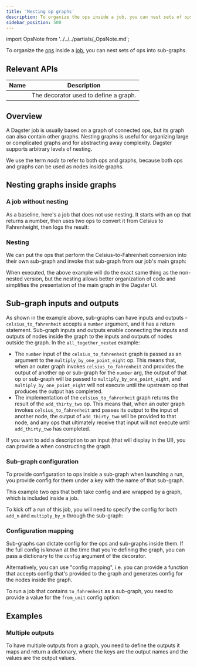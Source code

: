 ```yaml
---
title: 'Nesting op graphs'
description: To organize the ops inside a job, you can nest sets of ops into sub-graphs.
sidebar_position: 500
---
```


import OpsNote from '../../../partials/\_OpsNote.md';

<OpsNote />

To organize the [ops](/guides/build/ops/) inside a [job](/guides/build/jobs/op-jobs), you can nest sets of ops into sub-graphs.

## Relevant APIs

| Name                                                   | Description                           |
| ------------------------------------------------------ | ------------------------------------- |
| <PyObject section="graphs" module="dagster" object="graph" decorator /> | The decorator used to define a graph. |

## Overview

A Dagster job is usually based on a graph of connected ops, but its graph can also contain other graphs. Nesting graphs is useful for organizing large or complicated graphs and for abstracting away complexity. Dagster supports arbitrary levels of nesting.

We use the term _node_ to refer to both ops and graphs, because both ops and graphs can be used as nodes inside graphs.

## Nesting graphs inside graphs

### A job without nesting

As a baseline, here's a job that does not use nesting. It starts with an op that returns a number, then uses two ops to convert it from Celsius to Fahrenheight, then logs the result:

<CodeExample path="docs_snippets/docs_snippets/concepts/ops_jobs_graphs/unnested_ops.py" />

### Nesting

We can put the ops that perform the Celsius-to-Fahrenheit conversion into their own sub-graph and invoke that sub-graph from our job's main graph:

<CodeExample path="docs_snippets/docs_snippets/concepts/ops_jobs_graphs/nested_graphs.py" startAfter="start_composite_solid_example_marker" endBefore="end_composite_solid_example_marker" />

When executed, the above example will do the exact same thing as the non-nested version, but the nesting allows better organization of code and simplifies the presentation of the main graph in the Dagster UI.

## Sub-graph inputs and outputs

As shown in the example above, sub-graphs can have inputs and outputs - `celsius_to_fahrenheit` accepts a `number` argument, and it has a return statement. Sub-graph inputs and outputs enable connecting the inputs and outputs of nodes inside the graph to the inputs and outputs of nodes outside the graph. In the `all_together_nested` example:

- The `number` input of the `celsius_to_fahrenheit` graph is passed as an argument to the `multiply_by_one_point_eight` op. This means that, when an outer graph invokes `celsius_to_fahrenheit` and provides the output of another op or sub-graph for the `number` arg, the output of that op or sub-graph will be passed to `multiply_by_one_point_eight`, and `multiply_by_one_point_eight` will not execute until the upstream op that produces the output has completed.
- The implementation of the `celsius_to_fahrenheit` graph returns the result of the `add_thirty_two` op. This means that, when an outer graph invokes `celsius_to_fahrenheit` and passes its output to the input of another node, the output of `add_thirty_two` will be provided to that node, and any ops that ultimately receive that input will not execute until `add_thirty_two` has completed.

If you want to add a description to an input (that will display in the UI), you can provide a <PyObject section="graphs" module="dagster" object="GraphIn" /> when constructing the graph.

### Sub-graph configuration

To provide configuration to ops inside a sub-graph when launching a run, you provide config for them under a key with the name of that sub-graph.

This example two ops that both take config and are wrapped by a graph, which is included inside a job.

<CodeExample path="docs_snippets/docs_snippets/concepts/ops_jobs_graphs/nested_graphs.py" startAfter="start_composite_solid_config_marker" endBefore="end_composite_solid_config_marker" />

To kick off a run of this job, you will need to specify the config for both `add_n` and `multiply_by_m` through the sub-graph:

<CodeExample path="docs_snippets/docs_snippets/concepts/ops_jobs_graphs/composite_config.yaml" />

### Configuration mapping

Sub-graphs can dictate config for the ops and sub-graphs inside them. If the full config is known at the time that you're defining the graph, you can pass a dictionary to the `config` argument of the <PyObject section="graphs" module="dagster" object="graph" decorator /> decorator.

<CodeExample path="docs_snippets/docs_snippets/concepts/ops_jobs_graphs/graph_provides_config.py" />

Alternatively, you can use "config mapping", i.e. you can provide a function that accepts config that's provided to the graph and generates config for the nodes inside the graph.

<CodeExample path="docs_snippets/docs_snippets/concepts/ops_jobs_graphs/graph_provides_config_mapping.py" />

To run a job that contains `to_fahrenheit` as a sub-graph, you need to provide a value for the `from_unit` config option:

<CodeExample path="docs_snippets/docs_snippets/concepts/ops_jobs_graphs/composite_config_mapping.yaml" />

## Examples

### Multiple outputs

To have multiple outputs from a graph, you need to define the outputs it maps and return a dictionary, where the keys are the output names and the values are the output values.

<CodeExample path="docs_snippets/docs_snippets/concepts/ops_jobs_graphs/nested_graphs.py" startAfter="start_composite_multi_output_marker" endBefore="end_composite_multi_output_marker" />
